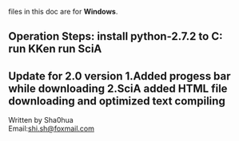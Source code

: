 files in this doc are for **Windows**.

Operation Steps:
install python-2.7.2 to C:\
run KKen
run SciA
------------------------------------------------
Update for 2.0 version
1.Added progess bar while downloading
2.SciA added HTML file downloading and optimized text compiling
------------------------------------------------
Written by Sha0hua  
Email:shi.sh@foxmail.com
